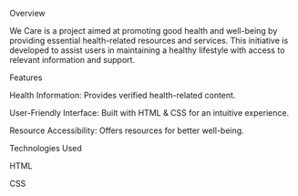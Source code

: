 Overview

We Care is a project aimed at promoting good health and well-being by providing essential health-related resources and services. This initiative is developed to assist users in maintaining a healthy lifestyle with access to relevant information and support.

Features

Health Information: Provides verified health-related content.

User-Friendly Interface: Built with HTML & CSS for an intuitive experience.

Resource Accessibility: Offers resources for better well-being.

Technologies Used

HTML

CSS
